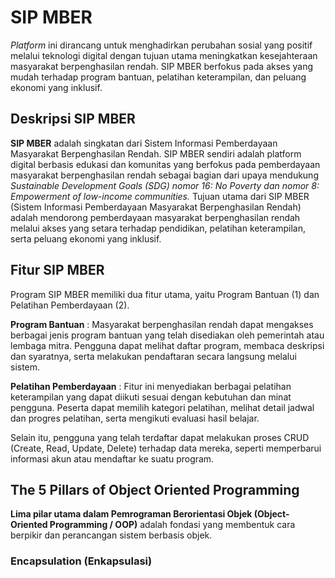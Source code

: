 # SIP MBER



_Platform_ ini dirancang untuk menghadirkan perubahan sosial yang positif melalui teknologi digital dengan tujuan utama meningkatkan kesejahteraan masyarakat berpenghasilan rendah. SIP MBER berfokus pada akses yang mudah terhadap program bantuan, pelatihan keterampilan, dan peluang ekonomi yang inklusif.

## Deskripsi SIP MBER

**SIP MBER** adalah singkatan dari Sistem Informasi Pemberdayaan Masyarakat Berpenghasilan Rendah. SIP MBER sendiri adalah platform digital berbasis edukasi dan komunitas yang berfokus pada pemberdayaan masyarakat berpenghasilan rendah sebagai bagian dari upaya mendukung *Sustainable Development Goals (SDG) nomor 16: No Poverty dan nomor 8: Empowerment of low-income communities.* Tujuan utama dari SIP MBER (Sistem Informasi Pemberdayaan Masyarakat Berpenghasilan Rendah) adalah mendorong pemberdayaan masyarakat berpenghasilan rendah melalui akses yang setara terhadap pendidikan, pelatihan keterampilan, serta peluang ekonomi yang inklusif.

## Fitur SIP MBER

Program SIP MBER memiliki dua fitur utama, yaitu Program Bantuan (1) dan Pelatihan Pemberdayaan (2). 

**Program Bantuan** : Masyarakat berpenghasilan rendah dapat mengakses berbagai jenis program bantuan yang telah disediakan oleh pemerintah atau lembaga mitra. Pengguna dapat melihat daftar program, membaca deskripsi dan syaratnya, serta melakukan pendaftaran secara langsung melalui sistem.

**Pelatihan Pemberdayaan** : Fitur ini menyediakan berbagai pelatihan keterampilan yang dapat diikuti sesuai dengan kebutuhan dan minat pengguna. Peserta dapat memilih kategori pelatihan, melihat detail jadwal dan progres pelatihan, serta mengikuti evaluasi hasil belajar.

Selain itu, pengguna yang telah terdaftar dapat melakukan proses CRUD (Create, Read, Update, Delete) terhadap data mereka, seperti memperbarui informasi akun atau mendaftar ke suatu program.

## The 5 Pillars of Object Oriented Programming

**Lima pilar utama dalam Pemrograman Berorientasi Objek (Object-Oriented Programming / OOP)** adalah fondasi yang membentuk cara berpikir dan perancangan sistem berbasis objek.

### Encapsulation (Enkapsulasi)

